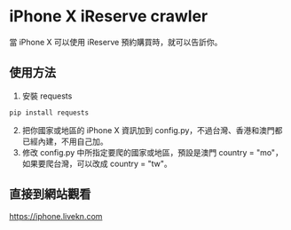 # iPhone X iReserve crawler

當 iPhone X 可以使用 iReserve 預約購買時，就可以告訢你。

## 使用方法
1. 安裝 requests
```
pip install requests
```
2. 把你國家或地區的 iPhone X 資訊加到 config.py，不過台灣、香港和澳門都已經內建，不用自己加。
3. 修改 config.py 中所指定要爬的國家或地區，預設是澳門 country = "mo"，如果要爬台灣，可以改成 country = "tw"。

## 直接到網站觀看

https://iphone.livekn.com
